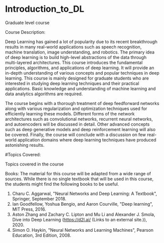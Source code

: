 # Introduction_to_DL
Graduate level course

Course Description:

Deep Learning has gained a lot of popularity due to its recent breakthrough results in many real-world applications such as speech recognition, machine translation, image understanding, and robotics. The primary idea of deep learning is to build high-level abstractions of the data through multi-layered architectures. This course introduces the fundamental principles, algorithms, and applications of deep learning. It will provide an in-depth understanding of various concepts and popular techniques in deep learning. This course is mainly designed for graduate students who are interested in studying deep learning techniques and their practical applications. Basic knowledge and understanding of machine learning and data analytics algorithms are required.

The course begins with a thorough treatment of deep feedforward networks along with various regularization and optimization techniques used for efficiently learning these models. Different forms of the network architectures such as convolutional networks, recurrent neural networks, and autoencoders will be discussed in detail. Other advanced concepts such as deep generative models and deep reinforcement learning will also be covered. Finally, the course will conclude with a discussion on few real-world application domains where deep learning techniques have produced astonishing results.

#Topics Covered:

Topics covered in the course

 

Books: The material for this course will be adapted from a wide range of sources. While there is no single textbook that will be used in this course, the students might find the following books to be useful.

1. Charu C. Aggarwal, "Neural Networks and Deep Learning: A Textbook", Springer, September 2018.
2. Ian Goodfellow, Yoshua Bengio, and Aaron Courville, "Deep learning", MIT Press, 2016.
3. Aston Zhang and Zachary C. Lipton and Mu Li and Alexander J. Smola, Dive into Deep Learning (https://d2l.ai/ (Links to an external site.)), 2020.
4. Simon O. Haykin, "Neural Networks and Learning Machines", Pearson Education, 3rd Edition, 2008.
